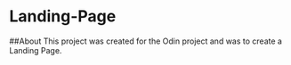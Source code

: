 # Landing-Page

##About
This project was created for the Odin project and was to create a Landing Page.